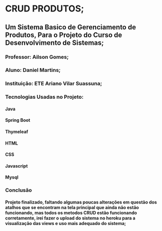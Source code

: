 # CRUD PRODUTOS;

## Um Sistema Basico de Gerenciamento de Produtos, Para o Projeto do Curso de Desenvolvimento de Sistemas;

### Professor:  Ailson Gomes;
### Aluno: Daniel Martins;
### Instituição: ETE Ariano Vilar Suassuna;

### Tecnologias Usadas no Projeto:

#### Java
#### Spring Boot
#### Thymeleaf
#### HTML
#### CSS
#### Javascript
#### Mysql

### Conclusão

#### Projeto finalizado, faltando algumas poucas alterações em questão dos atalhos que se encontram na tela principal que ainda não estão funcionando, mas todos os metodos CRUD estão funcionando corretamente, irei fazer o upload do sistema no heroku para a visualização das views e uso mais adequado do sistema;
